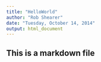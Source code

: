 ```yaml
---
title: "HelloWorld"
author: "Rob Shearer"
date: "Tuesday, October 14, 2014"
output: html_document
---
```


## This is a markdown file